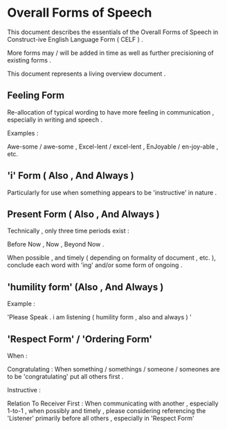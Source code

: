 
# Overall Forms of Speech

This document describes the essentials of the Overall Forms of Speech in Construct-ive English Language Form ( CELF ) .

More forms may / will be added in time as well as further precisioning of existing forms .

This document represents a living overview document .

## Feeling Form

Re-allocation of typical wording to have more feeling in communication , especially in writing and speech .

Examples :

Awe-some / awe-some , Excel-lent / excel-lent , EnJoyable / en-joy-able , etc.

## 'i' Form ( Also , And Always )

Particularly for use when something appears to be 'instructive' in nature .

## Present Form ( Also , And Always )

Technically , only three time periods exist :

Before Now , Now , Beyond Now .

When possible , and timely ( depending on formality of document , etc. ), conclude each word with 'ing' and/or some form of ongoing .

## 'humility form' (Also , And Always )

Example :

'Please Speak .
i am listening
( humility form , also and always ) '

## 'Respect Form' / 'Ordering Form'

When :

Congratulating : When something / somethings / someone / someones are to be 'congratulating' put all others first .

Instructive :

Relation To Receiver First : When communicating with another , especially 1-to-1 , when possibly and timely , please considering referencing the 'Listener' primarily before all others , especially in 'Respect Form'

